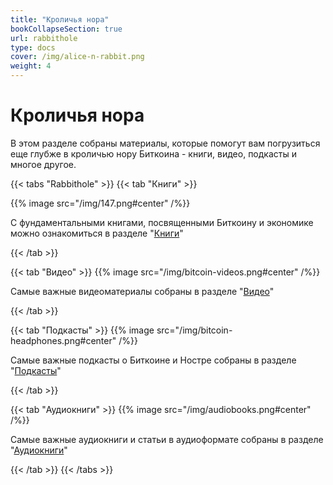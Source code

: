 ```yaml
---
title: "Кроличья нора"
bookCollapseSection: true
url: rabbithole
type: docs
cover: /img/alice-n-rabbit.png
weight: 4
---
```

# Кроличья нора

В этом разделе собраны материалы, которые помогут вам погрузиться еще глубже в кроличью нору Биткоина - книги, видео, подкасты и многое другое. 

{{< tabs "Rabbithole" >}}
{{< tab "Книги" >}}

{{% image src="/img/147.png#center" /%}}

С фундаментальными книгами, посвященными Биткоину и экономике можно ознакомиться в разделе "[Книги](/books)"

{{< /tab >}}

{{< tab "Видео" >}}
{{% image src="/img/bitcoin-videos.png#center" /%}}

Самые важные видеоматериалы собраны в разделе "[Видео](/videos/)"

{{< /tab >}}

{{< tab "Подкасты" >}}
{{% image src="/img/bitcoin-headphones.png#center" /%}}

Самые важные подкасты о Биткоине и Ностре собраны в разделе "[Подкасты]()"

{{< /tab >}}

{{< tab "Аудиокниги" >}}
{{% image src="/img/audiobooks.png#center" /%}}

Самые важные аудиокниги и статьи в аудиоформате собраны в разделе "[Аудиокниги]()"

{{< /tab >}}
{{< /tabs >}}
